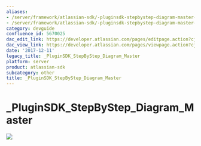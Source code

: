 ```yaml
---
aliases:
- /server/framework/atlassian-sdk/-pluginsdk-stepbystep-diagram-master-5670025.html
- /server/framework/atlassian-sdk/-pluginsdk-stepbystep-diagram-master-5670025.md
category: devguide
confluence_id: 5670025
dac_edit_link: https://developer.atlassian.com/pages/editpage.action?cjm=wozere&pageId=5670025
dac_view_link: https://developer.atlassian.com/pages/viewpage.action?cjm=wozere&pageId=5670025
date: '2017-12-11'
legacy_title: _PluginSDK_StepByStep_Diagram_Master
platform: server
product: atlassian-sdk
subcategory: other
title: _PluginSDK_StepByStep_Diagram_Master
---
```

# \_PluginSDK\_StepByStep\_Diagram\_Master

<img src="/server/framework/atlassian-sdk/images/5865573.png" class="gliffy-macro-image" />




































































































